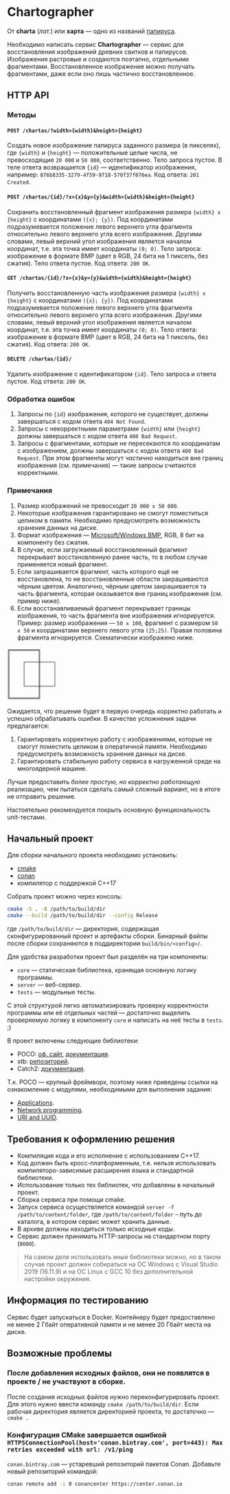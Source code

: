 # Chartographer

От **charta** (*лат.*) или **харта** — одно из названий [папируса](https://ru.wikipedia.org/wiki/Папирус).

Необходимо написать сервис **Chartographer** — сервис для восстановления изображений древних свитков и папирусов.
Изображения растровые и создаются поэтапно, отдельными фрагментами.
Восстановленное изображение можно получать фрагментами, даже если оно лишь частично восстановленное.

## HTTP API

### Методы

#### `POST /chartas/?width={width}&height={height}`

Создать новое изображение папируса заданного размера (в пикселях),
где `{width}` и `{height}` — положительные целые числа, не превосходящие `20 000` и `50 000`, соответственно.
Тело запроса пустое.
В теле ответа возвращается `{id}` — идентификатор изображения, например: `876b8335-3279-4f59-9718-570f37f076ea`.
Код ответа: `201 Created`.

#### `POST /chartas/{id}/?x={x}&y={y}&width={width}&height={height}`

Сохранить восстановленный фрагмент изображения размера `{width} x {height}` с координатами `({x}; {y})`.
Под координатами подразумевается положение левого верхнего угла фрагмента относительно левого верхнего угла всего изображения.
Другими словами, левый верхний угол изображения является началом координат, т.е. эта точка имеет координаты `(0; 0)`.
Тело запроса: изображение в формате BMP (цвет в RGB, 24 бита на 1 пиксель, без сжатия).
Тело ответа пустое.
Код ответа: `200 OK`.

#### `GET /chartas/{id}/?x={x}&y={y}&width={width}&height={height}`

Получить восстановленную часть изображения размера `{width} x {height}` с координатами `({x}; {y})`.
Под координатами подразумевается положение левого верхнего угла фрагмента относительно левого верхнего угла всего изображения.
Другими словами, левый верхний угол изображения является началом координат, т.е. эта точка имеет координаты `(0; 0)`.
Тело ответа: изображение в формате BMP (цвет в RGB, 24 бита на 1 пиксель, без сжатия).
Код ответа: `200 OK`.

#### `DELETE /chartas/{id}/`

Удалить изображение с идентификатором `{id}`.
Тело запроса и ответа пустое.
Код ответа: `200 OK`.

### Обработка ошибок

1. Запросы по `{id}` изображения, которого не существует, должны завершаться с кодом ответа `404 Not Found`.
1. Запросы с некорректными параметрами `{width}` или `{height}` должны завершаться с кодом ответа `400 Bad Request`.
1. Запросы с фрагментами, которые не пересекаются по координатам с изображением, должны завершаться с кодом ответа `400 Bad Request`.
При этом фрагменты могут *частично* находиться вне границ изображения (см. примечания) — такие запросы считаются корректными.

### Примечания

1. Размер изображений не превосходит `20 000 x 50 000`.
1. Некоторые изображения гарантировано не смогут поместиться целиком в памяти.
Необходимо предусмотреть возможность хранения данных на диске.
1. Формат изображения — [Microsoft/Windows BMP](https://en.wikipedia.org/wiki/BMP_file_format), RGB, 8 бит на компоненту без сжатия.
1. В случае, если загружаемый восстановленный фрагмент перекрывает восстановленную ранее часть, то в любом случае применяется новый фрагмент.
1. Если запрашивается фрагмент, часть которого ещё не восстановлена, то не восстановленные области закрашиваются чёрным цветом.
Аналогично, чёрным цветом закрашивается та часть фрагмента, которая оказывается вне границ изображения (см. пример ниже).
1. Если восстанавливаемый фрагмент перекрывает границы изображения, то часть фрагмента вне изображения игнорируется.
Пример: размер изображения — `50 x 100`, фрагмент с размером `50 x 50` и координатами верхнего левого угла `(25;25)`.
Правая половина фрагмента игнорируется. Схематически изображено ниже.

```
╔═════════╗
║         ║
║    ┌────╫────┐
║    │    ║    │
║    │    ║    │
║    │    ║    │
║    └────╫────┘
║         ║
╚═════════╝
```

Ожидается, что решение будет в первую очередь корректно работать и успешно обрабатывать ошибки. В качестве усложнения задачи предлагается:
1. Гарантировать корректную работу с изображениями, которые не смогут поместить целиком в оператичной памяти. Необходимо предусмотреть возможность хранения данных на диске.
1. Гарантировать стабильную работу сервиса в нагруженной среде на многоядерной машине.

Лучше предоставить *более простую, но корректно работающую* реализацию, чем пытаться сделать самый сложный вариант, но в итоге не отправить решение.

Настоятельно рекомендуется покрыть основную функциональность unit-тестами.

## Начальный проект

Для сборки начального проекта необходимо установить:

- [cmake](https://cmake.org/)
- [conan](https://conan.io/)
- компилятор с поддержкой C++17

Собрать проект можно через консоль:

```sh
cmake -S . -B /path/to/build/dir
cmake --build /path/to/build/dir --config Release
```

где `/path/to/build/dir` — директория, содержащая сконфигурированный проект и артефакты сборки.
Бинарный файлы после сборки сохраняются в поддиректории `build/bin/<config>/`.

Для удобства разработки проект был разделён на три компоненты:

- `core` — статическая библиотека, хранящая основную логику программы.
- `server` — веб-сервер.
- `tests` — модульные тесты.

С этой структурой легко автоматизировать проверку корректности программы
или её отдельных частей — достаточно выделить проверяемую логику в компоненту
`core` и написать на неё тесты в `tests`. ;)

В проект включены следующие библиотеки:

- POCO: [оф. сайт](https://pocoproject.org/), [документация](https://pocoproject.org/documentation.html).
- stb: [репозиторий](https://github.com/nothings/stb).
- Catch2: [документация](https://github.com/catchorg/Catch2/blob/v2.13.4/docs/Readme.md).

Т.к. POCO — крупный фреймворк, поэтому ниже приведены ссылки на ознакомление с модулями, необходимыми для выполнения задания:

- [Applications](https://pocoproject.org/slides/190-Applications.pdf).
- [Network programming](https://pocoproject.org/slides/200-Network.pdf).
- [URI and UUID](https://pocoproject.org/slides/160-URIandUUID.pdf).

## Требования к оформлению решения

- Компиляция кода и его исполнение c использованием C++17.
- Код должен быть кросс-платформенным, т.е. нельзя использовать компиляторо-зависимые расширения языка и стандартной библиотеки.
- Использование только тех библиотек, что добавлены в начальный проект.
- Сборка сервиса при помощи cmake.
- Запуск сервиса осуществляется командой `server -f /path/to/content/folder`, где `/path/to/content/folder` – путь до каталога, в котором сервис может хранить данные.
- В архиве должны находиться только исходные коды.
- Сервис должен принимать HTTP-запросы на стандартном порту (`8080`).

> На самом деле использовать иные библиотеки можно, но в таком случае проект должен собираться
> на ОС Windows с Visual Studio 2019 (16.11.9) и на ОС Linux с GCC 10 без дополнительной
> настройки окружения.

## Информация по тестированию

Сервис будет запускаться в Docker. Контейнеру будет предоставлено не менее 2 Гбайт оперативной памяти и не менее 20 Гбайт места на диске.

## Возможные проблемы

### После добавления исходных файлов, они не появлятся в проекте / не участвуют в сборке.

После создания исходных файлов нужно переконфигурировать проект.
Для этого нужно ввести команду `cmake /path/to/build/dir`.
Если рабочая директория является директорией проекта, то достаточно — `cmake .`

### Конфигурация CMake завершается ошибкой `HTTPSConnectionPool(host='conan.bintray.com', port=443): Max retries exceeded with url: /v1/ping`

`conan.bintray.com` — устаревший репозиторий пакетов Conan. Добавьте новый репозиторий командой:

```sh
conan remote add -i 0 conancenter https://center.conan.io
```

